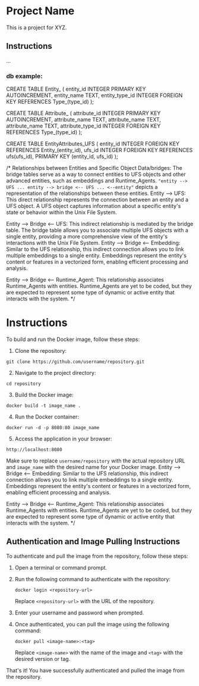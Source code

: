 # Project Name

This is a project for XYZ.

## Instructions

...
### db example:
CREATE TABLE Entity_ (
    entity_id INTEGER PRIMARY KEY AUTOINCREMENT,
    entity_name TEXT,
    entity_type_id INTEGER FOREIGN KEY REFERENCES Type_(type_id)
);

CREATE TABLE Attribute_ (
    attribute_id INTEGER PRIMARY KEY AUTOINCREMENT,
    attribute_name TEXT,
    attribute_name TEXT,
    attribute_name TEXT,
    attribute_type_id INTEGER FOREIGN KEY REFERENCES Type_(type_id)
);

CREATE TABLE EntityAttributes_UFS (
  entity_id INTEGER FOREIGN KEY REFERENCES Entity_(entity_id),
  ufs_id INTEGER FOREIGN KEY REFERENCES ufs(ufs_id),
  PRIMARY KEY (entity_id, ufs_id)
  );

/* Relationships between Entities and Specific Object Data/bridges:
The bridge tables serve as a way to connect entities to UFS objects and other advanced entities, such as embeddings and Runtime_Agents. 
`"entity --> UFS ... entity --> bridge <-- UFS ... <--entity"` depicts a representation of the relationships between these entities.
Entity --> UFS: This direct relationship represents the connection between an entity and a UFS object. A UFS object captures information about a specific entity's state or behavior within the Unix File System.

Entity --> Bridge <-- UFS: This indirect relationship is mediated by the bridge table. The bridge table allows you to associate multiple UFS objects with a single entity, providing a more comprehensive view of the entity's interactions with the Unix File System.
Entity --> Bridge <-- Embedding: Similar to the UFS relationship, this indirect connection allows you to link multiple embeddings to a single entity. Embeddings represent the entity's content or features in a vectorized form, enabling efficient processing and analysis.

Entity --> Bridge <-- Runtime_Agent: This relationship associates Runtime_Agents with entities. Runtime_Agents are yet to be coded, but they are expected to represent some type of dynamic or active entity that interacts with the system. */
# Instructions
To build and run the Docker image, follow these steps:

1. Clone the repository:
```
git clone https://github.com/username/repository.git
```

2. Navigate to the project directory:
```
cd repository
```

3. Build the Docker image:
```
docker build -t image_name .
```

4. Run the Docker container:
```
docker run -d -p 8080:80 image_name
```

5. Access the application in your browser:
```
http://localhost:8080
```

Make sure to replace `username/repository` with the actual repository URL and `image_name` with the desired name for your Docker image.
Entity --> Bridge <-- Embedding: Similar to the UFS relationship, this indirect connection allows you to link multiple embeddings to a single entity. Embeddings represent the entity's content or features in a vectorized form, enabling efficient processing and analysis.

Entity --> Bridge <-- Runtime_Agent: This relationship associates Runtime_Agents with entities. Runtime_Agents are yet to be coded, but they are expected to represent some type of dynamic or active entity that interacts with the system. */

## Authentication and Image Pulling Instructions

To authenticate and pull the image from the repository, follow these steps:

1. Open a terminal or command prompt.
2. Run the following command to authenticate with the repository:
   ```
   docker login <repository-url>
   ```
   Replace `<repository-url>` with the URL of the repository.
3. Enter your username and password when prompted.

4. Once authenticated, you can pull the image using the following command:
   ```
   docker pull <image-name>:<tag>
   ```
   Replace `<image-name>` with the name of the image and `<tag>` with the desired version or tag.

That's it! You have successfully authenticated and pulled the image from the repository.
